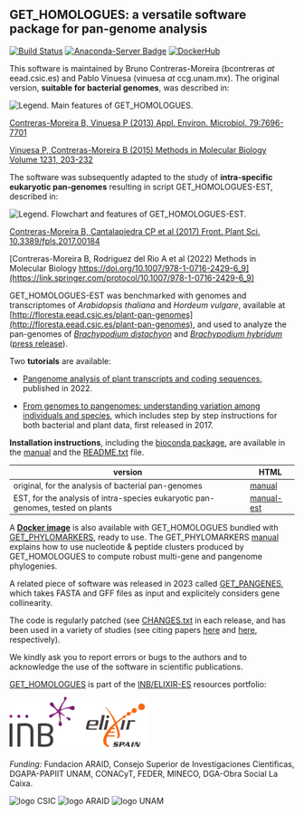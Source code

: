 ## GET_HOMOLOGUES: a versatile software package for pan-genome analysis

[![Build Status](https://app.travis-ci.com/eead-csic-compbio/get_homologues.svg?branch=master)](https://app.travis-ci.com/eead-csic-compbio/get_homologues)
[![Anaconda-Server Badge](https://anaconda.org/bioconda/get_homologues/badges/version.svg)](https://anaconda.org/bioconda/get_homologues)
[![DockerHub](https://badgen.net/badge/icon/docker?icon=docker&label)](https://hub.docker.com/r/csicunam/get_homologues)


This software is maintained by Bruno Contreras-Moreira (bcontreras _at_ eead.csic.es) and Pablo Vinuesa (vinuesa _at_ ccg.unam.mx). 
The original version, **suitable for bacterial genomes**, was described in:

![**Legend.** Main features of GET_HOMOLOGUES.](./pics/summary.jpg)

[Contreras-Moreira B, Vinuesa P (2013) Appl. Environ. Microbiol. 79:7696-7701](http://aem.asm.org/content/79/24/7696.long)

[Vinuesa P, Contreras-Moreira B (2015) Methods in Molecular Biology Volume 1231, 203-232](http://link.springer.com/protocol/10.1007%2F978-1-4939-1720-4_14)

The software was subsequently adapted to the study of **intra-specific eukaryotic pan-genomes** resulting in script GET_HOMOLOGUES-EST, described in:

![**Legend.** Flowchart and features of GET_HOMOLOGUES-EST.](./pics/EST.jpg)

[Contreras-Moreira B, Cantalapiedra CP et al (2017) Front. Plant Sci. 10.3389/fpls.2017.00184](http://journal.frontiersin.org/article/10.3389/fpls.2017.00184/full)

[Contreras-Moreira B, Rodriguez del Rio A et al (2022) Methods in Molecular Biology https://doi.org/10.1007/978-1-0716-2429-6_9](https://link.springer.com/protocol/10.1007/978-1-0716-2429-6_9)

GET_HOMOLOGUES-EST was benchmarked with genomes and transcriptomes of *Arabidopsis thaliana* and *Hordeum vulgare*, available at [http://floresta.eead.csic.es/plant-pan-genomes](http://floresta.eead.csic.es/plant-pan-genomes), and used to analyze the pan-genomes of [*Brachypodium distachyon*](https://brachypan.jgi.doe.gov) and [*Brachypodium hybridum*](http://floresta.eead.csic.es/plant-pan-genomes/Bhybridum) ([press release](https://jgi.doe.gov/more-the-merrier-making-case-for-plant-pan-genomes)).


Two **tutorials** are available:
* [Pangenome analysis of plant transcripts and coding sequences](http://eead-csic-compbio.github.io/get_homologues/plant_pangenome/protocol.html), published in 2022.

* [From genomes to pangenomes: understanding variation among individuals and species](http://eead-csic-compbio.github.io/get_homologues/tutorial/pangenome_tutorial.html), which includes step by step instructions for both bacterial and plant data, first released in 2017.
 

**Installation instructions**, including the [bioconda package](https://anaconda.org/bioconda/get_homologues), are available in the 
[manual](http://eead-csic-compbio.github.io/get_homologues/manual/manual.html#SECTION00030000000000000000) 
and the [README.txt](./README.txt) file.

|version|HTML|
|-------|----|
|original, for the analysis of bacterial pan-genomes|[manual](http://eead-csic-compbio.github.io/get_homologues/manual/)|
|EST, for the analysis of intra-species eukaryotic pan-genomes, tested on plants|[manual-est](http://eead-csic-compbio.github.io/get_homologues/manual-est/)|

A **[Docker image](https://hub.docker.com/r/csicunam/get_homologues)** is also available with GET_HOMOLOGUES 
bundled with [GET_PHYLOMARKERS](https://github.com/vinuesa/get_phylomarkers), ready to use. 
The GET_PHYLOMARKERS [manual](https://vinuesa.github.io/get_phylomarkers) 
explains how to use nucleotide & peptide clusters produced by GET_HOMOLOGUES to compute robust multi-gene and pangenome phylogenies.

A related piece of software was released in 2023 called [GET_PANGENES](https://github.com/Ensembl/plant-scripts/tree/master/pangenes),
which takes FASTA and GFF files as input and explicitely considers gene collinearity.

The code is regularly patched (see [CHANGES.txt](./CHANGES.txt) in each release, and has been used in a variety of studies 
(see citing papers [here](https://scholar.google.es/scholar?start=0&hl=en&as_sdt=2005&cites=5259912818944685430) and 
[here](https://scholar.google.es/scholar?oi=bibs&hl=en&cites=14330917787074873427&as_sdt=5), respectively).

We kindly ask you to report errors or bugs to the authors and to acknowledge the use of the software in scientific publications.

[GET_HOMOLOGUES](https://bio.tools/get_homologues) is part of the [INB/ELIXIR-ES](https://inb-elixir.es) resources portfolio:

![logo_ELIXIRES](pics/logoELIXIRES.png)

*Funding:* Fundacion ARAID, Consejo Superior de Investigaciones Cientificas, DGAPA-PAPIIT UNAM, CONACyT, FEDER, MINECO, DGA-Obra Social La Caixa.

![logo CSIC](pics/logoCSIC.png) ![logo ARAID](pics/logoARAID.gif) ![logo UNAM](pics/logoUNAM.png)

